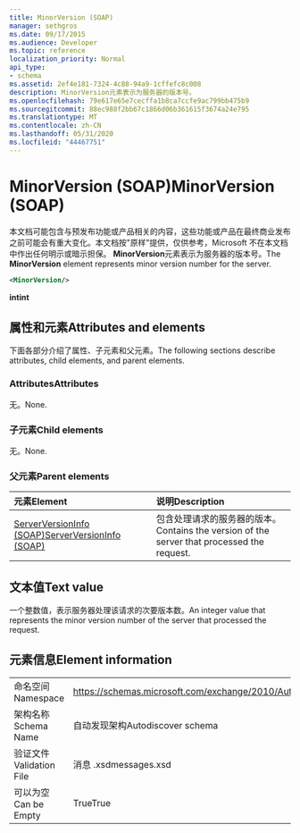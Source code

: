 ```yaml
---
title: MinorVersion (SOAP)
manager: sethgros
ms.date: 09/17/2015
ms.audience: Developer
ms.topic: reference
localization_priority: Normal
api_type:
- schema
ms.assetid: 2ef4e181-7324-4c88-94a9-1cffefc8c008
description: MinorVersion元素表示为服务器的版本号。
ms.openlocfilehash: 79e617e65e7cecffa1b8ca7ccfe9ac799bb475b9
ms.sourcegitcommit: 88ec988f2bb67c1866d06b361615f3674a24e795
ms.translationtype: MT
ms.contentlocale: zh-CN
ms.lasthandoff: 05/31/2020
ms.locfileid: "44467751"
---
```

# <a name="minorversion-soap"></a><span data-ttu-id="37301-103">MinorVersion (SOAP)</span><span class="sxs-lookup"><span data-stu-id="37301-103">MinorVersion (SOAP)</span></span>

<span data-ttu-id="37301-104">本文档可能包含与预发布功能或产品相关的内容，这些功能或产品在最终商业发布之前可能会有重大变化。本文档按"原样"提供，仅供参考，Microsoft 不在本文档中作出任何明示或暗示担保。 **MinorVersion**元素表示为服务器的版本号。</span><span class="sxs-lookup"><span data-stu-id="37301-104">The **MinorVersion** element represents minor version number for the server.</span></span> 
  
```XML
<MinorVersion/>
```

 <span data-ttu-id="37301-105">**int**</span><span class="sxs-lookup"><span data-stu-id="37301-105">**int**</span></span>
## <a name="attributes-and-elements"></a><span data-ttu-id="37301-106">属性和元素</span><span class="sxs-lookup"><span data-stu-id="37301-106">Attributes and elements</span></span>

<span data-ttu-id="37301-107">下面各部分介绍了属性、子元素和父元素。</span><span class="sxs-lookup"><span data-stu-id="37301-107">The following sections describe attributes, child elements, and parent elements.</span></span>
  
### <a name="attributes"></a><span data-ttu-id="37301-108">Attributes</span><span class="sxs-lookup"><span data-stu-id="37301-108">Attributes</span></span>

<span data-ttu-id="37301-109">无。</span><span class="sxs-lookup"><span data-stu-id="37301-109">None.</span></span>
  
### <a name="child-elements"></a><span data-ttu-id="37301-110">子元素</span><span class="sxs-lookup"><span data-stu-id="37301-110">Child elements</span></span>

<span data-ttu-id="37301-111">无。</span><span class="sxs-lookup"><span data-stu-id="37301-111">None.</span></span>
  
### <a name="parent-elements"></a><span data-ttu-id="37301-112">父元素</span><span class="sxs-lookup"><span data-stu-id="37301-112">Parent elements</span></span>

|<span data-ttu-id="37301-113">**元素**</span><span class="sxs-lookup"><span data-stu-id="37301-113">**Element**</span></span>|<span data-ttu-id="37301-114">**说明**</span><span class="sxs-lookup"><span data-stu-id="37301-114">**Description**</span></span>|
|:-----|:-----|
|[<span data-ttu-id="37301-115">ServerVersionInfo (SOAP)</span><span class="sxs-lookup"><span data-stu-id="37301-115">ServerVersionInfo (SOAP)</span></span>](serverversioninfo-soap.md) <br/> |<span data-ttu-id="37301-116">包含处理请求的服务器的版本。</span><span class="sxs-lookup"><span data-stu-id="37301-116">Contains the version of the server that processed the request.</span></span>  <br/> |
   
## <a name="text-value"></a><span data-ttu-id="37301-117">文本值</span><span class="sxs-lookup"><span data-stu-id="37301-117">Text value</span></span>

<span data-ttu-id="37301-118">一个整数值，表示服务器处理该请求的次要版本数。</span><span class="sxs-lookup"><span data-stu-id="37301-118">An integer value that represents the minor version number of the server that processed the request.</span></span>
  
## <a name="element-information"></a><span data-ttu-id="37301-119">元素信息</span><span class="sxs-lookup"><span data-stu-id="37301-119">Element information</span></span>

|||
|:-----|:-----|
|<span data-ttu-id="37301-120">命名空间</span><span class="sxs-lookup"><span data-stu-id="37301-120">Namespace</span></span>  <br/> |https://schemas.microsoft.com/exchange/2010/Autodiscover  <br/> |
|<span data-ttu-id="37301-121">架构名称</span><span class="sxs-lookup"><span data-stu-id="37301-121">Schema Name</span></span>  <br/> |<span data-ttu-id="37301-122">自动发现架构</span><span class="sxs-lookup"><span data-stu-id="37301-122">Autodiscover schema</span></span>  <br/> |
|<span data-ttu-id="37301-123">验证文件</span><span class="sxs-lookup"><span data-stu-id="37301-123">Validation File</span></span>  <br/> |<span data-ttu-id="37301-124">消息 .xsd</span><span class="sxs-lookup"><span data-stu-id="37301-124">messages.xsd</span></span>  <br/> |
|<span data-ttu-id="37301-125">可以为空</span><span class="sxs-lookup"><span data-stu-id="37301-125">Can be Empty</span></span>  <br/> |<span data-ttu-id="37301-126">True</span><span class="sxs-lookup"><span data-stu-id="37301-126">True</span></span>  <br/> |
   

